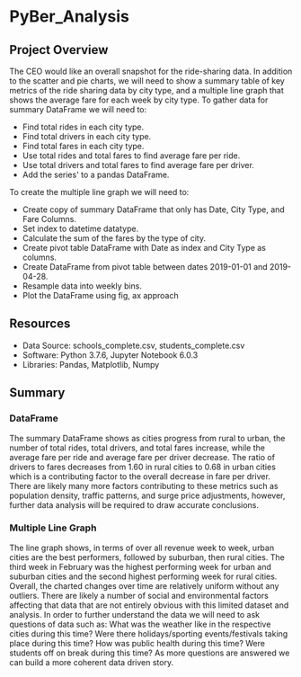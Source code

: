 # PyBer_Analysis
## Project Overview
The CEO would like an overall snapshot for the ride-sharing data. In addition to the scatter and pie charts, we will need to show a summary table of key metrics of the ride sharing data by city type, and a multiple line graph that shows the average fare for each week by city type. To gather data for summary DataFrame we will need to:

 - Find total rides in each city type.
 - Find total drivers in each city type.
 - Find total fares in each city type.
 - Use total rides and total fares to find average fare per ride.
 - Use total drivers and total fares to find average fare per driver.
 - Add the series' to a pandas DataFrame.

To create the multiple line graph we will need to:

 - Create copy of summary DataFrame that only has Date, City Type, and Fare Columns.
 - Set index to datetime datatype.
 - Calculate the sum of the fares by the type of city.
 - Create pivot table DataFrame with Date as index and City Type as columns.
 - Create DataFrame from pivot table between dates 2019-01-01 and 2019-04-28.
 - Resample data into weekly bins.
 - Plot the DataFrame using fig, ax approach
 
 ## Resources
 - Data Source: schools_complete.csv, students_complete.csv
 - Software: Python 3.7.6, Jupyter Notebook 6.0.3
 - Libraries: Pandas, Matplotlib, Numpy
 
 ## Summary
 ### DataFrame
 The summary DataFrame shows as cities progress from rural to urban, the number of total rides, total drivers, and total fares increase, while the average fare per ride and average fare per driver decrease. The ratio of drivers to fares decreases from 1.60 in rural cities to 0.68 in urban cities which is a contributing factor to the overall decrease in fare per driver. There are likely many more factors contributing to these metrics such as population density, traffic patterns, and surge price adjustments, however, further data analysis will be required to draw accurate conclusions. 
 
 ### Multiple Line Graph
 The line graph shows, in terms of over all revenue week to week, urban cities are the best performers, followed by suburban, then rural cities. The third week in February was the highest performing week for urban and suburban cities and the second highest performing week for rural cities. Overall, the charted changes over time are relatively uniform without any outliers. There are likely a number of social and environmental factors affecting that data that are not entirely obvious with this limited dataset and analysis. In order to further understand the data we will need to ask questions of data such as: What was the weather like in the respective cities during this time? Were there holidays/sporting events/festivals taking place during this time? How was public health during this time? Were students off on break during this time? As more questions are answered we can build a more coherent data driven story.
 


